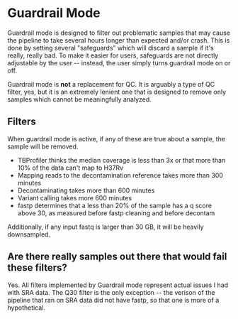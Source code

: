 # Guardrail Mode
Guardrail mode is designed to filter out problematic samples that may cause the pipeline to take several hours longer than expected and/or crash. This is done by setting several "safeguards" which will discard a sample if it's really, really bad. To make it easier for users, safeguards are not directly adjustable by the user -- instead, the user simply turns guardrail mode on or off.

Guardrail mode is **not** a replacement for QC. It is arguably a type of QC filter, yes, but it is an extremely lenient one that is designed to remove only samples which cannot be meaningfully analyzed.


## Filters
When guardrail mode is active, if any of these are true about a sample, the sample will be removed.
* TBProfiler thinks the median coverage is less than 3x or that more than 10% of the data can't map to H37Rv
* Mapping reads to the decontamination reference takes more than 300 minutes
* Decontaminating takes more than 600 minutes
* Variant calling takes more 600 minutes
* fastp determines that a less than 20% of the sample has a q score above 30, as measured before fastp cleaning and before decontam

Additionally, if any input fastq is larger than 30 GB, it will be heavily downsampled.


## Are there really samples out there that would fail these filters?
Yes. All filters implemented by Guardrail mode represent actual issues I had with SRA data. The Q30 filter is the only exception -- the verison of the pipeline that ran on SRA data did not have fastp, so that one is more of a hypothetical.